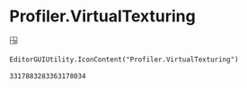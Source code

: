 # Profiler.VirtualTexturing
![](/img/Profiler.VirtualTexturing.png)

``` CSharp
EditorGUIUtility.IconContent("Profiler.VirtualTexturing")
```
```
3317883283363178034
```
